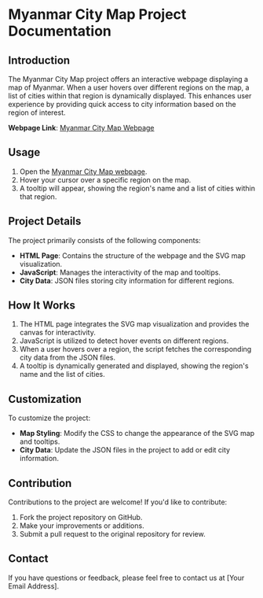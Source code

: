 # Myanmar City Map Project Documentation

## Introduction

The Myanmar City Map project offers an interactive webpage displaying a map of Myanmar. When a user hovers over different regions on the map, a list of cities within that region is dynamically displayed. This enhances user experience by providing quick access to city information based on the region of interest.

**Webpage Link**: [Myanmar City Map Webpage](https://devwaiyanlinn.github.io/myanamr-townships)

## Usage

1. Open the [Myanmar City Map webpage](https://devwaiyanlinn.github.io/myanamr-townships).
2. Hover your cursor over a specific region on the map.
3. A tooltip will appear, showing the region's name and a list of cities within that region.

## Project Details

The project primarily consists of the following components:

- **HTML Page**: Contains the structure of the webpage and the SVG map visualization.
- **JavaScript**: Manages the interactivity of the map and tooltips.
- **City Data**: JSON files storing city information for different regions.

## How It Works

1. The HTML page integrates the SVG map visualization and provides the canvas for interactivity.
2. JavaScript is utilized to detect hover events on different regions.
3. When a user hovers over a region, the script fetches the corresponding city data from the JSON files.
4. A tooltip is dynamically generated and displayed, showing the region's name and the list of cities.

## Customization

To customize the project:

- **Map Styling**: Modify the CSS to change the appearance of the SVG map and tooltips.
- **City Data**: Update the JSON files in the project to add or edit city information.

## Contribution

Contributions to the project are welcome! If you'd like to contribute:

1. Fork the project repository on GitHub.
2. Make your improvements or additions.
3. Submit a pull request to the original repository for review.

## Contact

If you have questions or feedback, please feel free to contact us at [Your Email Address].
